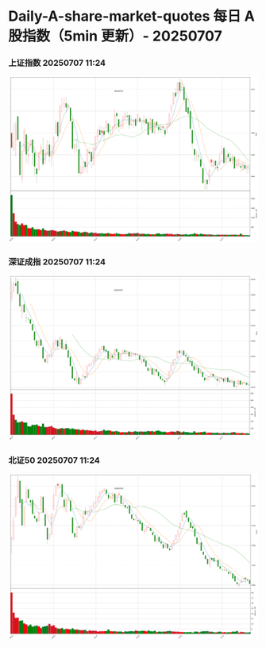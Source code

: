 
# Daily-A-share-market-quotes 每日 A 股指数（5min 更新）- 20250707

### 上证指数 20250707 11:24
![](./fig/2025/7/20250707-sh000001.png)

### 深证成指 20250707 11:24
![](./fig/2025/7/20250707-sz399001.png)

### 北证50 20250707 11:24
![](./fig/2025/7/20250707-bj899050.png)

